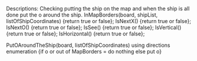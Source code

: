 Descriptions: Checking putting the ship on the map and when the ship is all done put the o around the ship.
InMapBorders(board, shipList, listOfShipCoordinates)
{return true or false};
IsNextX()
{return true or false};
IsNextO()
{return true or false};
IsSee()
{return true or false};
IsVertical()
{return true or false};
IsHorizontal()
{return true or false};

PutOAroundTheShip(board, listOfShipCoordinates)
using directions enumeration
{if o or out of MapBorders = do nothing
else put o}




